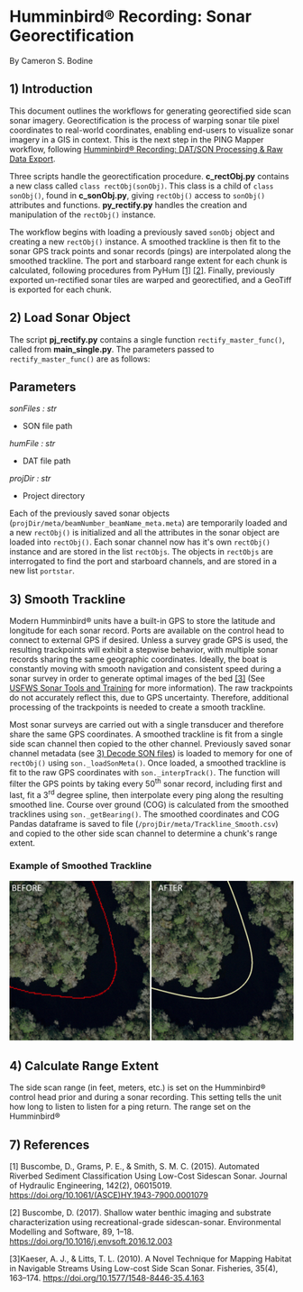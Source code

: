 # Humminbird&reg; Recording: Sonar Georectification
By Cameron S. Bodine

## 1) Introduction
This document outlines the workflows for generating georectified side scan sonar imagery.  Georectification is the process of warping sonar tile pixel coordinates to real-world coordinates, enabling end-users to visualize sonar imagery in a GIS in context.  This is the next step in the PING Mapper workflow, following [Humminbird&reg; Recording: DAT/SON Processing & Raw Data Export](../docs/Processing&RawDataExport.md).  

Three scripts handle the georectification procedure.  **c_rectObj.py** contains a new class called `class rectObj(sonObj)`.  This class is a child of `class sonObj()`, found in **c_sonObj.py**, giving `rectObj()` access to `sonObj()` attributes and functions.  **py_rectify.py** handles the creation and manipulation of the `rectObj()` instance.  

The workflow begins with loading a previously saved `sonObj` object and creating a new `rectObj()` instance.  A smoothed trackline is then fit to the sonar GPS track points and sonar records (pings) are interpolated along the smoothed trackline.  The port and starboard range extent for each chunk is calculated, following procedures from PyHum [[1]](#1) [[2]](#2).  Finally, previously exported un-rectified sonar tiles are warped and georectified, and a GeoTiff is exported for each chunk.

## 2) Load Sonar Object
The script **pj_rectify.py** contains a single function `rectify_master_func()`, called from **main_single.py**.  The parameters passed to `rectify_master_func()` are as follows:

Parameters
----------
*sonFiles : str*
- SON file path

*humFile : str*
- DAT file path

*projDir : str*
- Project directory

Each of the previously saved sonar objects (`projDir/meta/beamNumber_beamName_meta.meta`) are temporarily loaded and a new `rectObj()` is initialized and all the attributes in the sonar object are loaded into `rectObj()`.  Each sonar channel now has it's own `rectObj()` instance and are stored in the list `rectObjs`.  The objects in `rectObjs` are interrogated to find the port and starboard channels, and are stored in a new list `portstar`.

## 3) Smooth Trackline
Modern Humminbird&reg; units have a built-in GPS to store the latitude and longitude for each sonar record.  Ports are available on the control head to connect to external GPS if desired.  Unless a survey grade GPS is used, the resulting trackpoints will exhibit a stepwise behavior, with multiple sonar records sharing the same geographic coordinates.  Ideally, the boat is constantly moving with smooth navigation and consistent speed during a sonar survey in order to generate optimal images of the bed [[3]](#3) (See [USFWS Sonar Tools and Training](https://www.fws.gov/panamacity/sonartools.html) for more information).  The raw trackpoints do not accurately reflect this, due to GPS uncertainty.  Therefore, additional processing of the trackpoints is needed to create a smooth trackline.

Most sonar surveys are carried out with a single transducer and therefore share the same GPS coordinates.  A smoothed trackline is fit from a single side scan channel then copied to the other channel.  Previously saved sonar channel metadata (see [3) Decode SON files](../docs/Processing&RawDataExport.md#3-Decode_SON_Files)) is loaded to memory for one of `rectObj()` using `son._loadSonMeta()`.  Once loaded, a smoothed trackline is fit to the raw GPS coordinates with `son._interpTrack()`.  The function will filter the GPS points by taking every 50<sup>th</sup> sonar record, including first and last, fit a 3<sup>rd</sup> degree spline, then interpolate every ping along the resulting smoothed line.  Course over ground (COG) is calculated from the smoothed tracklines using `son._getBearing()`.  The smoothed coordinates and COG Pandas dataframe is saved to file (`/projDir/meta/Trackline_Smooth.csv`) and copied to the other side scan channel to determine a chunk's range extent.

### Example of Smoothed Trackline
![Smoothed Trackline](/docs/attach/SmoothedTrackline.PNG?raw=true "Before & After Trackline Smoothing")

## 4) Calculate Range Extent
The side scan range (in feet, meters, etc.) is set on the Humminbird&reg; control head prior and during a sonar recording.  This setting tells the unit how long to listen to listen for a ping return.  The range set on the Humminbird&reg;






## 7) References

<a id="1">[1]</a> Buscombe, D., Grams, P. E., & Smith, S. M. C. (2015). Automated Riverbed Sediment Classification Using Low-Cost Sidescan Sonar. Journal of Hydraulic Engineering, 142(2), 06015019. https://doi.org/10.1061/(ASCE)HY.1943-7900.0001079

<a id="2">[2]</a> Buscombe, D. (2017). Shallow water benthic imaging and substrate characterization using recreational-grade sidescan-sonar. Environmental Modelling and Software, 89, 1–18. https://doi.org/10.1016/j.envsoft.2016.12.003

<a id="3">[3]</a>Kaeser, A. J., & Litts, T. L. (2010). A Novel Technique for Mapping Habitat in Navigable Streams Using Low-cost Side Scan Sonar. Fisheries, 35(4), 163–174. https://doi.org/10.1577/1548-8446-35.4.163
